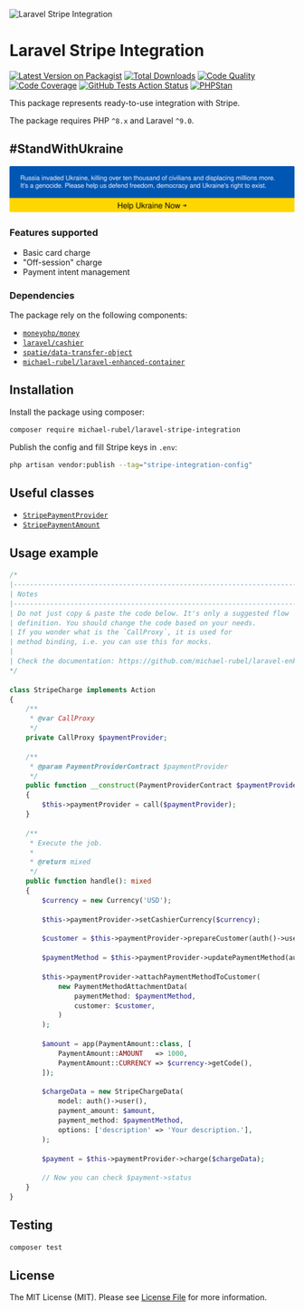 ![Laravel Stripe Integration](https://user-images.githubusercontent.com/37669560/163988680-2172332f-a735-4429-adc2-7f1bedac130d.png)

# Laravel Stripe Integration
[![Latest Version on Packagist](https://img.shields.io/packagist/v/michael-rubel/laravel-stripe-integration.svg?style=flat-square&logo=packagist)](https://packagist.org/packages/michael-rubel/laravel-stripe-integration)
[![Total Downloads](https://img.shields.io/packagist/dt/michael-rubel/laravel-stripe-integration.svg?style=flat-square&logo=packagist)](https://packagist.org/packages/michael-rubel/laravel-stripe-integration)
[![Code Quality](https://img.shields.io/scrutinizer/quality/g/michael-rubel/laravel-stripe-integration.svg?style=flat-square&logo=scrutinizer)](https://scrutinizer-ci.com/g/michael-rubel/laravel-stripe-integration/?branch=main)
[![Code Coverage](https://img.shields.io/scrutinizer/coverage/g/michael-rubel/laravel-stripe-integration.svg?style=flat-square&logo=scrutinizer)](https://scrutinizer-ci.com/g/michael-rubel/laravel-stripe-integration/?branch=main)
[![GitHub Tests Action Status](https://img.shields.io/github/workflow/status/michael-rubel/laravel-stripe-integration/run-tests/main?style=flat-square&label=tests&logo=github)](https://github.com/michael-rubel/laravel-stripe-integration/actions)
[![PHPStan](https://img.shields.io/github/workflow/status/michael-rubel/laravel-stripe-integration/phpstan/main?style=flat-square&label=larastan&logo=laravel)](https://github.com/michael-rubel/laravel-stripe-integration/actions)

This package represents ready-to-use integration with Stripe.

The package requires PHP `^8.x` and Laravel `^9.0`.

## #StandWithUkraine
[![SWUbanner](https://raw.githubusercontent.com/vshymanskyy/StandWithUkraine/main/banner2-direct.svg)](https://github.com/vshymanskyy/StandWithUkraine/blob/main/docs/README.md)

### Features supported
- Basic card charge
- "Off-session" charge
- Payment intent management

### Dependencies
The package rely on the following components:
- [`moneyphp/money`](https://github.com/moneyphp/money)
- [`laravel/cashier`](https://github.com/laravel/cashier-stripe)
- [`spatie/data-transfer-object`](https://github.com/spatie/data-transfer-object)
- [`michael-rubel/laravel-enhanced-container`](https://github.com/michael-rubel/laravel-enhanced-container)

## Installation
Install the package using composer:
```bash
composer require michael-rubel/laravel-stripe-integration
```

Publish the config and fill Stripe keys in `.env`:
```bash
php artisan vendor:publish --tag="stripe-integration-config"
```

## Useful classes
- [`StripePaymentProvider`](https://github.com/michael-rubel/laravel-stripe-integration/blob/main/src/Providers/StripePaymentProvider.php)
- [`StripePaymentAmount`](https://github.com/michael-rubel/laravel-stripe-integration/blob/main/src/Decorators/StripePaymentAmount.php)

## Usage example
```php
/*
|--------------------------------------------------------------------------
| Notes
|--------------------------------------------------------------------------
| Do not just copy & paste the code below. It's only a suggested flow
| definition. You should change the code based on your needs.
| If you wonder what is the `CallProxy`, it is used for
| method binding, i.e. you can use this for mocks.
|
| Check the documentation: https://github.com/michael-rubel/laravel-enhanced-container
*/

class StripeCharge implements Action
{
    /**
     * @var CallProxy
     */
    private CallProxy $paymentProvider;

    /**
     * @param PaymentProviderContract $paymentProvider
     */
    public function __construct(PaymentProviderContract $paymentProvider)
    {
        $this->paymentProvider = call($paymentProvider);
    }

    /**
     * Execute the job.
     *
     * @return mixed
     */
    public function handle(): mixed
    {
        $currency = new Currency('USD');

        $this->paymentProvider->setCashierCurrency($currency);

        $customer = $this->paymentProvider->prepareCustomer(auth()->user());

        $paymentMethod = $this->paymentProvider->updatePaymentMethod(auth()->user(), 'payment_method');

        $this->paymentProvider->attachPaymentMethodToCustomer(
            new PaymentMethodAttachmentData(
                paymentMethod: $paymentMethod,
                customer: $customer,
            )
        );

        $amount = app(PaymentAmount::class, [
            PaymentAmount::AMOUNT   => 1000,
            PaymentAmount::CURRENCY => $currency->getCode(),
        ]);

        $chargeData = new StripeChargeData(
            model: auth()->user(),
            payment_amount: $amount,
            payment_method: $paymentMethod,
            options: ['description' => 'Your description.'],
        );

        $payment = $this->paymentProvider->charge($chargeData);

        // Now you can check $payment->status
    }
}
```

## Testing
```bash
composer test
```

## License
The MIT License (MIT). Please see [License File](LICENSE.md) for more information.
